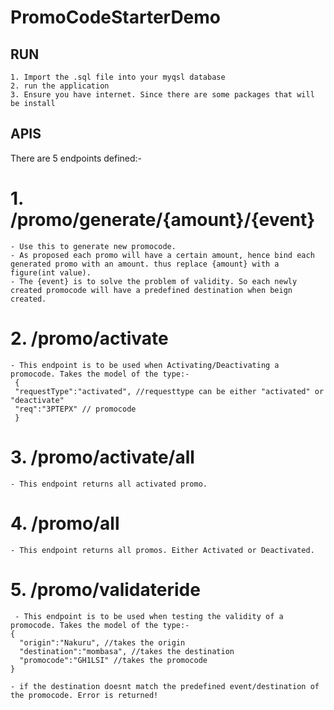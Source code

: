 # PromoCodeStarterDemo

## RUN
    1. Import the .sql file into your myqsl database
    2. run the application
    3. Ensure you have internet. Since there are some packages that will be install

## APIS
There are 5 endpoints defined:-
 # 1. /promo/generate/{amount}/{event}
    - Use this to generate new promocode. 
    - As proposed each promo will have a certain amount, hence bind each generated promo with an amount. thus replace {amount} with a figure(int value).
    - The {event} is to solve the problem of validity. So each newly created promocode will have a predefined destination when beign created.
    
 # 2. /promo/activate
    - This endpoint is to be used when Activating/Deactivating a promocode. Takes the model of the type:-
     {
     "requestType":"activated", //requesttype can be either "activated" or "deactivate"
     "req":"3PTEPX" // promocode 
     }
   
 # 3. /promo/activate/all
    - This endpoint returns all activated promo.
    
 # 4. /promo/all
    - This endpoint returns all promos. Either Activated or Deactivated.
    
 # 5. /promo/validateride
     - This endpoint is to be used when testing the validity of a promocode. Takes the model of the type:-
    {
      "origin":"Nakuru", //takes the origin
      "destination":"mombasa", //takes the destination
      "promocode":"GH1LSI" //takes the promocode
    }
    
    - if the destination doesnt match the predefined event/destination of the promocode. Error is returned!

